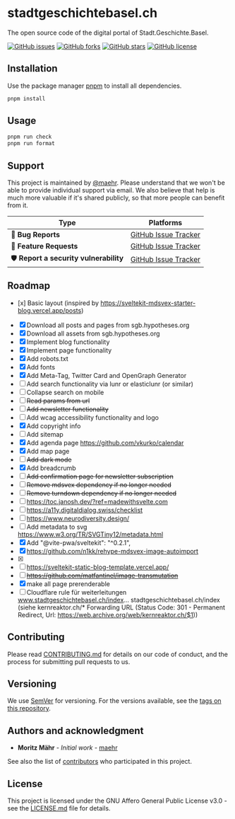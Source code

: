 # stadtgeschichtebasel.ch

The open source code of the digital portal of Stadt.Geschichte.Basel.

[![GitHub issues](https://img.shields.io/github/issues/Stadt-Geschichte-Basel/stadtgeschichtebasel.ch.svg)](https://github.com/Stadt-Geschichte-Basel/stadtgeschichtebasel.ch/issues)
[![GitHub forks](https://img.shields.io/github/forks/Stadt-Geschichte-Basel/stadtgeschichtebasel.ch.svg)](https://github.com/Stadt-Geschichte-Basel/stadtgeschichtebasel.ch/network)
[![GitHub stars](https://img.shields.io/github/stars/Stadt-Geschichte-Basel/stadtgeschichtebasel.ch.svg)](https://github.com/Stadt-Geschichte-Basel/stadtgeschichtebasel.ch/stargazers)
[![GitHub license](https://img.shields.io/github/license/Stadt-Geschichte-Basel/stadtgeschichtebasel.ch.svg)](https://github.com/Stadt-Geschichte-Basel/stadtgeschichtebasel.ch/blob/main/LICENSE.md)

## Installation

Use the package manager [pnpm](https://pnpm.io/installation) to install all dependencies.

```bash
pnpm install
```

## Usage

```bash
pnpm run check
pnpm run format
```

## Support

This project is maintained by [@maehr](https://github.com/maehr). Please understand that we won't be able to provide individual support via email. We also believe that help is much more valuable if it's shared publicly, so that more people can benefit from it.

| Type                                   | Platforms                                                                                        |
| -------------------------------------- | ------------------------------------------------------------------------------------------------ |
| 🚨 **Bug Reports**                     | [GitHub Issue Tracker](https://github.com/Stadt-Geschichte-Basel/stadtgeschichtebasel.ch/issues) |
| 🎁 **Feature Requests**                | [GitHub Issue Tracker](https://github.com/Stadt-Geschichte-Basel/stadtgeschichtebasel.ch/issues) |
| 🛡 **Report a security vulnerability** | [GitHub Issue Tracker](https://github.com/Stadt-Geschichte-Basel/stadtgeschichtebasel.ch/issues) |

## Roadmap

- [x] Basic layout (inspired by <https://sveltekit-mdsvex-starter-blog.vercel.app/posts>)
- [x] Download all posts and pages from sgb.hypotheses.org
- [x] Download all assets from sgb.hypotheses.org
- [x] Implement blog functionality
- [x] Implement page functionality
- [x] Add robots.txt
- [x] Add fonts
- [x] Add Meta-Tag, Twitter Card and OpenGraph Generator
- [ ] Add search functionality via lunr or elasticlunr (or similar)
- [ ] Collapse search on mobile
- [ ] ~~Read params from url~~
- [ ] ~~Add newsletter functionality~~
- [ ] Add wcag accessibility functionality and logo
- [x] Add copyright info
- [ ] Add sitemap
- [x] Add agenda page <https://github.com/vkurko/calendar>
- [x] Add map page
- [ ] ~~Add dark mode~~
- [x] Add breadcrumb
- [ ] ~~Add confirmation page for newsletter subscription~~
- [ ] ~~Remove mdsvex dependency if no longer needed~~
- [ ] ~~Remove turndown dependency if no longer needed~~
- [ ] <https://toc.janosh.dev/?ref=madewithsvelte.com>
- [ ] <https://a11y.digitaldialog.swiss/checklist>
- [ ] <https://www.neurodiversity.design/>
- [ ] Add metadata to svg <https://www.w3.org/TR/SVGTiny12/metadata.html>
- [x] Add "@vite-pwa/sveltekit": "^0.2.1",
- [x] <https://github.com/n1kk/rehype-mdsvex-image-autoimport>
- [x] <rehypeAutolinkHeadings>
- [ ] https://sveltekit-static-blog-template.vercel.app/
- [ ] ~~https://github.com/matfantinel/image-transmutation~~
- [x] make all page prerenderable
- [ ] Cloudflare rule für weiterleitungen www.stadtgeschichtebasel.ch/index... stadtgeschichtebasel.ch/index (siehe kernreaktor.ch/\* Forwarding URL (Status Code: 301 - Permanent Redirect, Url: https://web.archive.org/web/kernreaktor.ch/$1))

## Contributing

Please read [CONTRIBUTING.md](CONTRIBUTING.md) for details on our code of conduct, and the process for submitting pull requests to us.

## Versioning

We use [SemVer](http://semver.org/) for versioning. For the versions available, see the [tags on this repository](https://github.com/Stadt-Geschichte-Basel/stadtgeschichtebasel.ch/tags).

## Authors and acknowledgment

- **Moritz Mähr** - _Initial work_ - [maehr](https://github.com/maehr)

See also the list of [contributors](https://github.com/Stadt-Geschichte-Basel/stadtgeschichtebasel.ch/graphs/contributors) who participated in this project.

## License

This project is licensed under the GNU Affero General Public License v3.0 - see the [LICENSE.md](LICENSE.md) file for details.
